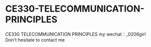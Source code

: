 # CE330-TELECOMMUNICATION-PRINCIPLES
CE330 TELECOMMUNICATION PRINCIPLES my wechat：_0206girl Don't hesitate to contact me
